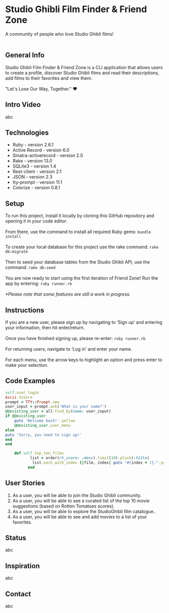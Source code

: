 <h1>Studio Ghibli Film Finder & Friend Zone</h1>
A community of people who love Studio Ghibli films!
<br></br>
<h2>General Info</h2>
<p>
Studio Ghibli Film Finder & Friend Zone is a CLI application that allows users to create a profile, discover Studio Ghibli films and read their descriptions, add films to their favorites and view them.<br>
<br>"Let's Lose Our Way, Together." ♥︎</br>
</p>

<h2>Intro Video</h2>

<p>abc</p>

<h2>Technologies</h2>

<ul>
 <li>Ruby - version 2.6.1</li>
 <li>Active Record - version 6.0</li>
 <li>Sinatra-activerecord - version 2.0</li>
 <li>Rake - version 13.0</li>
 <li>SQLite3 - version 1.4</li>
 <li>Rest-client - version 2.1</li>
 <li>JSON - version 2.3</li>
 <li>tty-prompt - version 11.1</li>
 <li>Colorize - version 0.8.1</li> 
</ul>

<h2>Setup</h2>
To run this project, install it locally by cloning this GitHub repository and opening it in your code editor.<br><br>
From there, use the command to install all required Ruby gems: <code>bundle install</code><br><br>
To create your local database for this project use the rake command: <code>rake db:migrate</code><br><br>
Then to seed your database tables from the Studio Ghibli API, use the command: <code>rake db:seed</code><br><br>
You are now ready to start using the first iteration of Friend Zone! Run the app by entering: <code>ruby runner.rb</code><br><br>
<i>*Please note that some features are still a work in progress.</i>

<h2>Instructions</h2>
If you are a new user, please sign up by navigating to ‘Sign up’ and entering your information, then hit enter/return.<br><br>
Once you have finished signing up, please re-enter:
<code>ruby runner.rb</code><br><br>
For returning users, navigate to ‘Log in’ and enter your name.<br><br>
For each menu, use the arrow keys to highlight an option and press enter to make your selection.

<h2>Code Examples</h2>

```ruby
self.user_login
Ascii.totoro
prompt = TTY::Prompt.new
user_input = prompt.ask('What is your name?')
@@existing_user = all.find_by(name: user_input)
if @@existing_user
    puts 'Welcome back!'.yellow
    @@existing_user.user_menu
else
puts 'Sorry, you need to sign up!'
end
end
```

``` ruby 
    def self.top_ten_films
           list = order(rt_score: :desc).limit(10).pluck(:title)
            list.each_with_index {|film, index| puts "#{index + 1}:".yellow + "#{film}"}
          end
```


<h2>User Stories</h2>

<ol>
<li>As a user, you will be able to join the Studio Ghibli community.</li>
<li>As a user, you will be able to see a curated list of the top 10 movie suggestions (based on Rotten Tomatoes scores).</li>
<li>As a user, you will be able to explore the StudioGhibli film catalogue..</li>
<li>As a user, you will be able to see and add movies to a list of your favorites.</li>
</ol>

<h2>Status</h2>

<p>abc</p>

<h2>Inspiration</h2>

<p>abc</p>

<h2>Contact</h2>

<p>abc</p>

